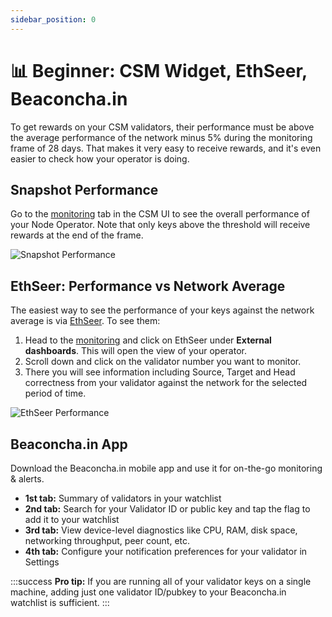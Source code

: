```yaml
---
sidebar_position: 0
---
```


# 📊 Beginner: CSM Widget, EthSeer, Beaconcha.in

To get rewards on your CSM validators, their performance must be above the average performance of the network minus 5% during the monitoring frame of 28 days. That makes it very easy to receive rewards, and it's even easier to check how your operator is doing.

## Snapshot Performance

Go to the [monitoring](https://csm.lido.fi/monitoring) tab in the CSM UI to see the overall performance of your Node Operator. Note that only keys above the threshold will receive rewards at the end of the frame.

![Snapshot Performance](/img/csm-guide/beginner-1.png)

## EthSeer: Performance vs Network Average

The easiest way to see the performance of your keys against the network average is via [EthSeer](https://ethseer.io/). To see them:

1. Head to the [monitoring](https://csm.lido.fi/monitoring) and click on EthSeer under **External dashboards**. This will open the view of your operator.  
2. Scroll down and click on the validator number you want to monitor.  
3. There you will see information including Source, Target and Head correctness from your validator against the network for the selected period of time.

![EthSeer Performance](/img/csm-guide/beginner-2.png)

## Beaconcha.in App

Download the Beaconcha.in mobile app and use it for on-the-go monitoring & alerts.

- **1st tab:** Summary of validators in your watchlist  
- **2nd tab:** Search for your Validator ID or public key and tap the flag to add it to your watchlist  
- **3rd tab:** View device-level diagnostics like CPU, RAM, disk space, networking throughput, peer count, etc.  
- **4th tab:** Configure your notification preferences for your validator in Settings  

:::success
**Pro tip:** If you are running all of your validator keys on a single machine, adding just one validator ID/pubkey to your Beaconcha.in watchlist is sufficient.
:::